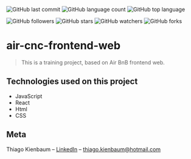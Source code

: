 
![GitHub last commit](https://img.shields.io/github/last-commit/ThiagoKienbaum/air-cnc-frontend-web)
![GitHub language count](https://img.shields.io/github/languages/count/ThiagoKienbaum/air-cnc-frontend-web)
![GitHub top language](https://img.shields.io/github/languages/top/ThiagoKienbaum/air-cnc-frontend-web)


![GitHub followers](https://img.shields.io/github/followers/ThiagoKienbaum?label=Follow&style=social)
![GitHub stars](https://img.shields.io/github/stars/ThiagoKienbaum/air-cnc-frontend-web?style=social)
![GitHub watchers](https://img.shields.io/github/watchers/ThiagoKienbaum/air-cnc-frontend-web?style=social)
![GitHub forks](https://img.shields.io/github/forks/ThiagoKienbaum/air-cnc-frontend-web?style=social)


# air-cnc-frontend-web

> This is a training project, based on Air BnB frontend web.

## Technologies used on this project
- JavaScript
- React
- Html
- CSS

## Meta

Thiago Kienbaum – [LinkedIn](https://www.linkedin.com/in/thiago-kienbaum/) – thiago.kienbaum@hotmail.com
